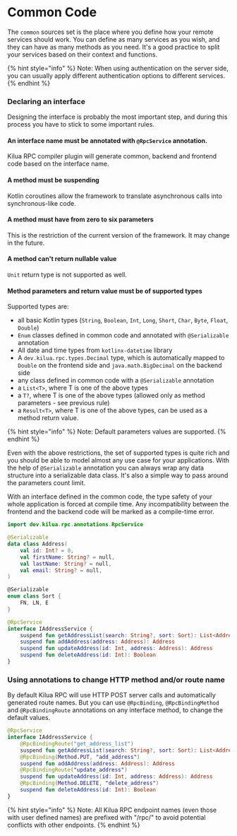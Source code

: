 # Common Code

The `common` sources set is the place where you define how your remote services should work. You can define as many services as you wish, and they can have as many methods as you need. It's a good practice to split your services based on their context and functions.

{% hint style="info" %}
Note: When using authentication on the server side, you can usually apply different authentication options to different services.
{% endhint %}

### Declaring an interface

Designing the interface is probably the most important step, and during this process you have to stick to some important rules.

#### An interface name must be annotated with `@RpcService` annotation.

Kilua RPC compiler plugin will generate common, backend and frontend code based on the interface name.

#### A method must be suspending

Kotlin coroutines allow the framework to translate asynchronous calls into synchronous-like code.

#### A method must have from zero to six parameters

This is the restriction of the current version of the framework. It may change in the future.

#### A method can't return nullable value

`Unit` return type is not supported as well.

#### Method parameters and return value must be of supported types

Supported types are:

* all basic Kotlin types (`String`, `Boolean`, `Int`, `Long`, `Short`, `Char`, `Byte`, `Float`, `Double`)
* `Enum` classes defined in common code and annotated with `@Serializable` annotation
* All date and time types from `kotlinx-datetime` library
* A `dev.kilua.rpc.types.Decimal` type, which is automatically mapped to `Double` on the frontend side and `java.math.BigDecimal` on the backend side
* any class defined in common code with a `@Serializable` annotation
* a `List<T>`, where T is one of the above types
* a `T?`, where T is one of the above types (allowed only as method parameters - see previous rule)
* a `Result<T>`, where T is one of the above types, can be used as a method return value.

{% hint style="info" %}
Note: Default parameters values are supported.
{% endhint %}

Even with the above restrictions, the set of supported types is quite rich and you should be able to model almost any use case for your applications. With the help of `@Serializable` annotation you can always wrap any data structure into a serializable data class. It's also a simple way to pass around the parameters count limit.

With an interface defined in the common code, the type safety of your whole application is forced at compile time. Any incompatibility between the frontend and the backend code will be marked as a compile-time error.

```kotlin
import dev.kilua.rpc.annotations.RpcService

@Serializable
data class Address(
    val id: Int? = 0,
    val firstName: String? = null,
    val lastName: String? = null,
    val email: String? = null,
)

@Serializable
enum class Sort {
    FN, LN, E
}

@RpcService
interface IAddressService {
    suspend fun getAddressList(search: String?, sort: Sort): List<Address>
    suspend fun addAddress(address: Address): Address
    suspend fun updateAddress(id: Int, address: Address): Address
    suspend fun deleteAddress(id: Int): Boolean
}
```

### Using annotations to change HTTP method and/or route name

By default Kilua RPC will use HTTP POST server calls and automatically generated route names. But you can use `@RpcBinding`, `@RpcBindingMethod` and `@RpcBindingRoute` annotations on any interface method, to change the default values.

```kotlin
@RpcService
interface IAddressService {
    @RpcBindingRoute("get_address_list")
    suspend fun getAddressList(search: String?, sort: Sort): List<Address>
    @RpcBinding(Method.PUT, "add_address")
    suspend fun addAddress(address: Address): Address
    @RpcBindingRoute("update_address")
    suspend fun updateAddress(id: Int, address: Address): Address
    @RpcBinding(Method.DELETE, "delete_address")
    suspend fun deleteAddress(id: Int): Boolean
}
```

{% hint style="info" %}
Note: All Kilua RPC endpoint names (even those with user defined names) are prefixed with "/rpc/" to avoid potential conflicts with other endpoints.
{% endhint %}
